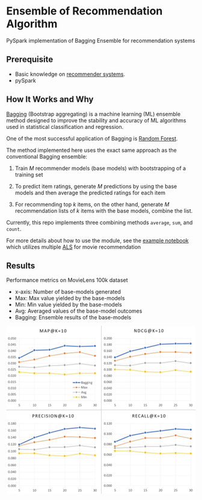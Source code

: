 # Ensemble of Recommendation Algorithm
PySpark implementation of Bagging Ensemble for recommendation systems


## Prerequisite
* Basic knowledge on [recommender systems](https://en.wikipedia.org/wiki/Recommender_system).
* pySpark


## How It Works and Why
[Bagging](https://en.wikipedia.org/wiki/Bootstrap_aggregating) (Bootstrap aggregating) is
a machine learning (ML) ensemble method designed to improve the stability and accuracy of
ML algorithms used in statistical classification and regression. 

One of the most successful application of Bagging is [Random Forest](https://en.wikipedia.org/wiki/Random_forest).

The method implemented here uses the exact same approach as the conventional Bagging ensemble:
1. Train *M* recommender models (base models) with bootstrapping of a training set

2. To predict item ratings, generate *M* predictions by using the base models and then average
the predicted ratings for each item

3. For recommending top *k* items, on the other hand, generate *M* recommendation lists of *k* items
with the base models, combine the list.

Currently, this repo implements three combining methods `average`, `sum`, and `count`.

For more details about how to use the module, see the [example notebook](./als_bagging_on_movielens.ipynb)
which utilizes multiple [ALS](https://spark.apache.org/docs/latest/api/python/pyspark.ml.html#module-pyspark.ml.recommendation)
for movie recommendation

## Results
Performance metrics on MovieLens 100k dataset
* x-axis: Number of base-models generated
* Max: Max value yielded by the base-models
* Min: Min value yielded by the base-models
* Avg: Averaged values of the base-model outcomes
* Bagging: Ensemble results of the base-models

![movielens_100k_results](./movielens_100k_results.jpg)
